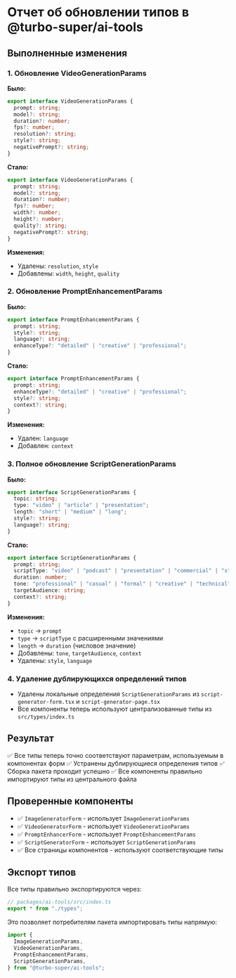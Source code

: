 # Отчет об обновлении типов в @turbo-super/ai-tools

## Выполненные изменения

### 1. Обновление VideoGenerationParams

**Было:**

```typescript
export interface VideoGenerationParams {
  prompt: string;
  model?: string;
  duration?: number;
  fps?: number;
  resolution?: string;
  style?: string;
  negativePrompt?: string;
}
```

**Стало:**

```typescript
export interface VideoGenerationParams {
  prompt: string;
  model?: string;
  duration?: number;
  fps?: number;
  width?: number;
  height?: number;
  quality?: string;
  negativePrompt?: string;
}
```

**Изменения:**

- Удалены: `resolution`, `style`
- Добавлены: `width`, `height`, `quality`

### 2. Обновление PromptEnhancementParams

**Было:**

```typescript
export interface PromptEnhancementParams {
  prompt: string;
  style?: string;
  language?: string;
  enhanceType?: "detailed" | "creative" | "professional";
}
```

**Стало:**

```typescript
export interface PromptEnhancementParams {
  prompt: string;
  enhanceType?: "detailed" | "creative" | "professional";
  style?: string;
  context?: string;
}
```

**Изменения:**

- Удален: `language`
- Добавлен: `context`

### 3. Полное обновление ScriptGenerationParams

**Было:**

```typescript
export interface ScriptGenerationParams {
  topic: string;
  type: "video" | "article" | "presentation";
  length: "short" | "medium" | "long";
  style?: string;
  language?: string;
}
```

**Стало:**

```typescript
export interface ScriptGenerationParams {
  prompt: string;
  scriptType: "video" | "podcast" | "presentation" | "commercial" | "story";
  duration: number;
  tone: "professional" | "casual" | "formal" | "creative" | "technical";
  targetAudience: string;
  context?: string;
}
```

**Изменения:**

- `topic` → `prompt`
- `type` → `scriptType` с расширенными значениями
- `length` → `duration` (числовое значение)
- Добавлены: `tone`, `targetAudience`, `context`
- Удалены: `style`, `language`

### 4. Удаление дублирующихся определений типов

- Удалены локальные определения `ScriptGenerationParams` из `script-generator-form.tsx` и `script-generator-page.tsx`
- Все компоненты теперь используют централизованные типы из `src/types/index.ts`

## Результат

✅ Все типы теперь точно соответствуют параметрам, используемым в компонентах форм
✅ Устранены дублирующиеся определения типов
✅ Сборка пакета проходит успешно
✅ Все компоненты правильно импортируют типы из центрального файла

## Проверенные компоненты

- ✅ `ImageGeneratorForm` - использует `ImageGenerationParams`
- ✅ `VideoGeneratorForm` - использует `VideoGenerationParams`
- ✅ `PromptEnhancerForm` - использует `PromptEnhancementParams`
- ✅ `ScriptGeneratorForm` - использует `ScriptGenerationParams`
- ✅ Все страницы компонентов - используют соответствующие типы

## Экспорт типов

Все типы правильно экспортируются через:

```typescript
// packages/ai-tools/src/index.ts
export * from "./types";
```

Это позволяет потребителям пакета импортировать типы напрямую:

```typescript
import {
  ImageGenerationParams,
  VideoGenerationParams,
  PromptEnhancementParams,
  ScriptGenerationParams,
} from "@turbo-super/ai-tools";
```
